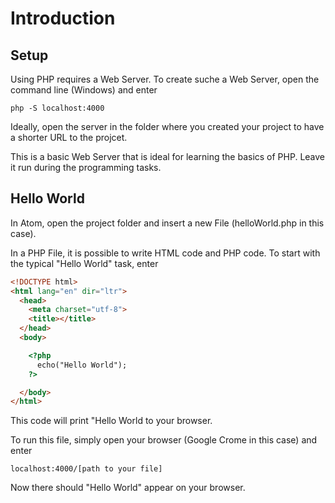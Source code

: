 # Introduction #

## Setup ##

Using PHP requires a Web Server. To create suche a Web Server, open the command line (Windows) and enter

```
php -S localhost:4000
```

Ideally, open the server in the folder where you created your project to have a shorter URL to the projcet.

This is a basic Web Server that is ideal for learning the basics of PHP. Leave it run during the programming tasks.

## Hello World ##
In Atom, open the project folder and insert a new File (helloWorld.php in this case).

In a PHP File, it is possible to write HTML code and PHP code. To start with the typical "Hello World" task, enter

```html
<!DOCTYPE html>
<html lang="en" dir="ltr">
  <head>
    <meta charset="utf-8">
    <title></title>
  </head>
  <body>

    <?php
      echo("Hello World");
    ?>

  </body>
</html>
```

This code will print "Hello World to your browser.

To run this file, simply open your browser (Google Crome in this case) and enter

```
localhost:4000/[path to your file]
```

Now there should "Hello World" appear on your browser.



